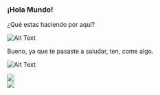 ### ¡Hola Mundo!

¿Qué estas haciendo por aquí?

![Alt Text](https://media3.giphy.com/media/joYGxDpl7ltxhlIzIm/giphy.gif)

Bueno, ya que te pasaste a saludar, ten, come algo.

![Alt Text](https://pa1.narvii.com/7427/a5c4bfd8d49cdb589988e6d30155d3020859bfc8r1-500-348_hq.gif)

<a href="https://www.twitch.tv/optimusdrift">
  <img align="center" src="https://img.shields.io/twitch/status/OptimusDrift?label=OptimusDrift&logo=twitch&logoColor=white&style=for-the-badge" />
</a>
<br>
<a href="https://optimusdrift.github.io/Dekhy/">
  <img align="center" src="https://github-readme-stats.vercel.app/api/pin/?username=optimusdrift&repo=Dekhy" />
</a>

<!--
**OptimusDrift/OptimusDrift** is a ✨ _special_ ✨ repository because its `README.md` (this file) appears on your GitHub profile.

Here are some ideas to get you started:

- 🔭 I’m currently working on ...
- 🌱 I’m currently learning ...
- 👯 I’m looking to collaborate on ...
- 🤔 I’m looking for help with ...
- 💬 Ask me about ...
- 📫 How to reach me: ...
- 😄 Pronouns: ...
- ⚡ Fun fact: ...
-->
